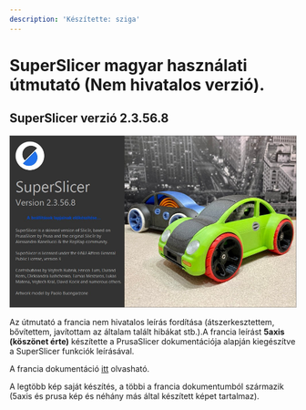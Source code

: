 ```yaml
---
description: 'Készítette: sziga'
---
```


# SuperSlicer magyar használati útmutató \(Nem hivatalos verzió\).

##                                         SuperSlicer v**erzió 2.3.56.8**

![](.gitbook/assets/nyitokep.jpg)

Az útmutató a francia nem hivatalos leírás fordítása \(átszerkesztettem, bővítettem, javítottam az általam talált hibákat stb.\).A francia leírást **5axis \(köszönet érte\)** készítette a PrusaSlicer dokumentációja alapján kiegészítve a SuperSlicer funkciók leírásával. 

A francia dokumentáció [itt](https://github.com/5axes/SuperSlicer-FRDocumentation/) olvasható.

A legtöbb kép saját készítés, a többi a francia dokumentumból származik \(5axis és prusa kép és néhány más által készített képet tartalmaz\).

